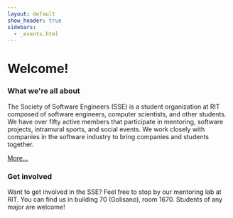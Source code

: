 ```yaml
---
layout: default
show_header: true
sidebars:
  - _events.html
---
```

# Welcome!

### What we&#39;re all about

The Society of Software Engineers (SSE) is a student organization at RIT composed of software engineers, computer scientists, and other students. We have over fifty active members that participate in mentoring, software projects, intramural sports, and social events. We work closely with companies in the software industry to bring companies and students together.

[More...](/about)

### Get involved

Want to get involved in the SSE? Feel free to stop by our mentoring lab at RIT. You can find us in building 70 (Golisano), room 1670. Students of any major are welcome!
